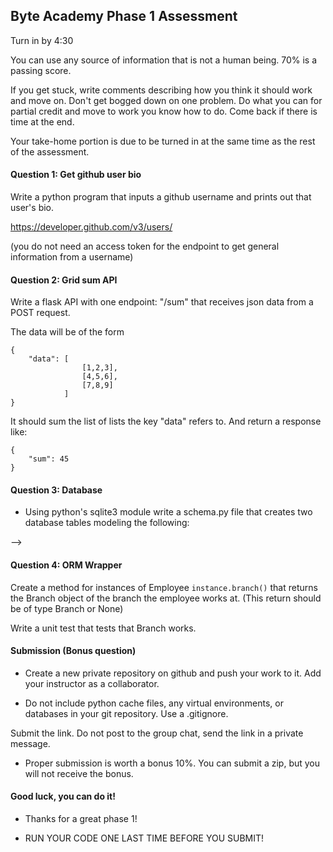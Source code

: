 ## Byte Academy Phase 1 Assessment

Turn in by 4:30

You can use any source of information that is not a human being. 70% is a passing score.

If you get stuck, write comments describing how you think it should work and move on. Don't get bogged down on one problem. Do what you can for partial credit and move to work you know how to do. Come back if there is time at the end.

Your take-home portion is due to be turned in at the same time as the rest of the assessment.

#### Question 1: Get github user bio

Write a python program that inputs a github username and prints out that user's bio.

https://developer.github.com/v3/users/

(you do not need an access token for the endpoint to get general information from a username)

#### Question 2: Grid sum API

Write a flask API with one endpoint: "/sum" that receives json data from a POST request.

The data will be of the form
```
{
    "data": [
                [1,2,3],
                [4,5,6],
                [7,8,9]
            ]
}
```

It should sum the list of lists the key "data" refers to. And return a response like:

```
{
    "sum": 45
}
```

#### Question 3: Database

* Using python's sqlite3 module write a schema.py file that creates two database tables modeling the following:

    <!-- * Branch: A branch has a city, a state, and a zip code -->

    <!-- * Employee: An employee has a first name, a last name, an employee ID, and a salary -->

    <!-- * A branch has many employees, an employee works at one branch -->
<!-- 
Using INSERT statements in a seed.py file create two branches with four 
employees each using the following data:

```
# Flushing, NY 11368 branch has:

last name, first name, employee ID, salary

Lockett, Walker, S0001, $45000
Coleman, Casey, S0002, $70000
Kilome, Franklyn, S0003, $67000
Santiago, Hecton, S0004, $100000

# Houston, TX 77002 branch has:

last name, first name, employee ID, salary

Valdez, Framber, S0005, $39000
Peacock, Brad, S0006, $51000
Guduan, Reymin, S0007, $67000
Cole, Gerrit, S0008, $55000
``` -->
<!-- 
<!-- Write a SQL UPDATE statement to change Reymin Guduan's salary to 73000 -->
<!-- 
Write a SQL SELECT statement to select all employees in New York that make over 70000 a year. -->

<!-- For full credit, write the SELECT statement without using a fixed pk in the query (don't use the fact that you know what the New York branch's pk is)

Your queries may be submitted as either SQL statements or Python code --> -->

#### Question 4: ORM Wrapper
<!-- 
Create ORM model subclasses for Branch and for Employee from the problem above. -->

Create a method for instances of Employee `instance.branch()` that returns the Branch object of the branch the employee works at. (This return should be of type Branch or None)

Write a unit test that tests that Branch works.

#### Submission (Bonus question)

* Create a new private repository on github and push your work to it. Add your instructor as a collaborator.

* Do not include python cache files, any virtual environments, or databases in your git repository. Use a .gitignore.

Submit the link. Do not post to the group chat, send the link in a private message.

* Proper submission is worth a bonus 10%. You can submit a zip, but you will not receive the bonus.

#### Good luck, you can do it!

* Thanks for a great phase 1!

* RUN YOUR CODE ONE LAST TIME BEFORE YOU SUBMIT!